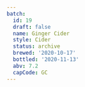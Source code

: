 ```yaml
---
batch:
  id: 19
  draft: false
  name: Ginger Cider
  style: Cider
  status: archive
  brewed: '2020-10-17'
  bottled: '2020-11-13'
  abv: 7.2
  capCode: GC
---
```

